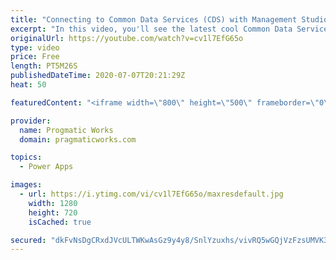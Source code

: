 ```yaml
---
title: "Connecting to Common Data Services (CDS) with Management Studio (SSMS)"
excerpt: "In this video, you'll see the latest cool Common Data Services (CDS) feature that allows you to connect to CDS using Management Studio. After you connect, you're able to query CDS and perform much of the same queries you do in T-SQL against CDS.   Pragmatic Works Training and Consulting : https://www.pragmaticworks.com"
originalUrl: https://youtube.com/watch?v=cv1l7EfG65o
type: video
price: Free
length: PT5M26S
publishedDateTime: 2020-07-07T20:21:29Z
heat: 50

featuredContent: "<iframe width=\"800\" height=\"500\" frameborder=\"0\" src=\"https://www.youtube.com/embed/cv1l7EfG65o\" allow=\"accelerometer; autoplay; encrypted-media; gyroscope; picture-in-picture\" allowfullscreen></iframe>"

provider:
  name: Progmatic Works
  domain: pragmaticworks.com

topics:
  - Power Apps

images:
  - url: https://i.ytimg.com/vi/cv1l7EfG65o/maxresdefault.jpg
    width: 1280
    height: 720
    isCached: true

secured: "dkFvNsDgCRxdJVcULTWKwAsGz9y4y8/SnlYzuxhs/vivRQ5wGQjVzFzsUMVK3DbvUzh++oLyTQoiz31Uj2sKdjlZk9b6ryso08W3Wh66BPJuCNwWHUCQbYO56n642hMyQuH0HpqgRQVGW6iIZdUbNpWXLMXymhfAlcU9NDRvSr/7eb03FmUx1vx2TsYTKjddG+nPc90bN57FfhwdFzCMOdJqaFx5utSKWqbYzL1/YtADwzgyW8sscLVVRqeFpD1zUD0JP922mnR0JALWlgGK58hgLjVLH9n4OsD79H0ngt7MjtddAOCt6RXNtrBwNjdIWLZ7HVunXwcQAak2T24FI6KXRXt6YN5u917q5FjwAA4qPqugSM2+F67b3Agae7QCflzv085TNyk1kJcFrBKbYReq5C1ouOFRu61+F2FDrRA=;uAL4OgjQTrrRvfFcwmY8jw=="
---
```


